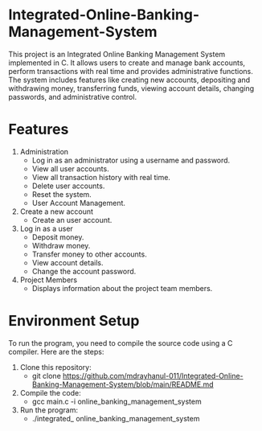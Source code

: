 # Integrated-Online-Banking-Management-System
 This project is an Integrated Online Banking Management System implemented in C. It allows users to create and manage bank accounts, perform transactions with real time and provides administrative functions. The system includes features like creating new accounts, depositing and withdrawing money, transferring funds, viewing 
 account details, changing passwords, and administrative control.

# Features
 1. Administration
    - Log in as an administrator using a username and password.
    - View all user accounts.
    - View all transaction history with real time.
    - Delete user accounts.
    - Reset the system.
    - User Account Management.
 2. Create a new account
    - Create an user account.
 3. Log in as a user
    - Deposit money.
    - Withdraw money.
    - Transfer money to other accounts.
    - View account details.
    - Change the account password.
 4. Project Members
    - Displays information about the project team members.

# Environment Setup
  To run the program, you need to compile the source code using a C compiler. Here are the steps:

  1. Clone this repository:
     - git clone https://github.com/mdrayhanul-011/Integrated-Online-Banking-Management-System/blob/main/README.md
  2. Compile the code:
     - gcc main.c -i online_banking_management_system
  3. Run the program:
     - ./integrated_ online_banking_management_system
